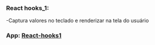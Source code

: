 ### React hooks_1:
-Captura valores no teclado e renderizar na tela do usuário<br>
### App: [React-hooks1](https://react-hooks1.netlify.app/)
